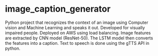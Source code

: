 # image_caption_generator
Python project that recognizes the context of an image using Computer vision and Machine Learning  and speaks it out.
Developed for visually impaired people.
Deployed on AWS using load balancing.
Image features are extracted by CNN model (ResNet-50).
The LSTM model then converts the features into a caption.
Text to speech is done using the gTTS API in python.
